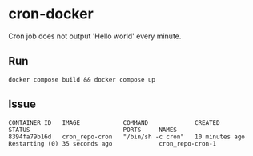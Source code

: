 # cron-docker

Cron job does not output 'Hello world' every minute.

## Run

`docker compose build && docker compose up`

## Issue

```
CONTAINER ID   IMAGE            COMMAND             CREATED          STATUS                          PORTS     NAMES
8394fa79b16d   cron_repo-cron   "/bin/sh -c cron"   10 minutes ago   Restarting (0) 35 seconds ago             cron_repo-cron-1
```
